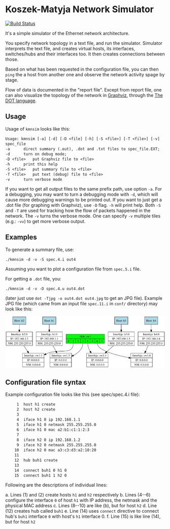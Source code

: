 Koszek-Matyja Network Simulator
======

[![Build Status](https://travis-ci.org/wkoszek/kmnsim.svg)](https://travis-ci.org/wkoszek/kmnsim)

It's a simple simulator of the Ethernet network architecture.

You specify network topology in a text file, and run the simulator.
Simulator interprets the text file, and creates virtual hosts, its
interfaces, switches/hubs and their interfaces too. It then creates
connections between those.

Based on what has been requested in the configuration file, you can then
`ping` the a host from another one and observe the network activity spage by
stage.

Flow of data is documented in the "report file". Except from report file,
one can also visualize the topology of the network in
[Graphviz](http://www.graphviz.org/),
through the
[The DOT language](http://www.graphviz.org/doc/info/lang.html).

## Usage

Usage of `kmnsim` looks like this:

	Usage: kmnsim [-a] [-d] [-D <file] [-h] [-S <file>] [-T <file>] [-v]
	spec_file
	-a		direct summary (.out), .dot and .txt files to spec_file.EXT;
	-d		turn on debug mode;
	-D <file>	put Graphviz file to <file>
	-h		print this help
	-S <file>	put summary file to <file>
	-T <file>	put text (debug) file to <file>
	-v		turn verbose mode

If you want to get all output files to the same prefix path, use option
`-a`. For a debugging, you may want to turn a debugging mode with `-d`,
which will cause more debugging warnings to be printed out. If you want to
just get a .dot file (for graphing with Graphviz), use `-D` flag. `-h` will
print help. Both `-S` and `-T` are used for tracking how the flow of packets
happened in the network. The `-v` turns the verbose mode. One can specify
`-v` multiple tiles (e.g.: `-vv`) to get more verbose output.

## Examples

To generate a summary file, use:

	./kmnsim -d -v -S spec.4.i out4

Assuming you want to plot a configuration file from `spec.5.i` file.

For getting a `.dot` file, you:

	./kmnsim -d -v -D spec.4.u out4.dot

(later just use `dot -Tjpg -o out4.dot out4.jpg` to get an JPG file).
Example JPG file (which came from an input file `spec.11.i` in `conf/`
directory) may look like this:

![spec.11.i file plotted](img/spec.11.jpg)

## Configuration file syntax

Example configuration file looks like this (see spec/spec.4.i file):


	     1	host h1 create
	     2	host h2 create
	     3
	     4	iface h1 0 ip 192.168.1.1
	     5	iface h1 0 netmask 255.255.255.0
	     6	iface h1 0 mac a2:b1:c1:1:2:3
	     7
	     8	iface h2 0 ip 192.168.1.2
	     9	iface h2 0 netmask 255.255.255.0
	    10	iface h2 0 mac a3:c3:d3:a2:10:20
	    11
	    12	hub buh1 create
	    13
	    14	connect buh1 0 h1 0
	    15	connect buh1 1 h2 0

Following are the descriptions of individual lines:

a. Lines (1) and (2) create hosts `h1` and `h2` respectively
b. Lines (4--6) configure the interface `0` of host `h1` with IP address, the netmask and the physical MAC address
c. Lines (8--10) are like (b), but for host `h2`
d. Line (12) creates hub called `buh1`
e. Line (14) uses `connect` directive to connect hub's `buh1` interface `0` with host's `h1` interface 0.
f. Line (15) is like line (14), but for host `h2`
